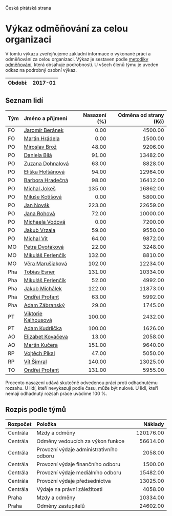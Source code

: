 Česká pirátská strana

Výkaz odměňování za celou organizaci
===========================

V tomtu výkazu zveřejňujeme základní informace o vykonané práci a odměňování
za celou organizaci. Výkaz je sestaven podle [metodiky odměňování][metodika],
která obsahuje podrobnosti. U všech členů týmu je uveden odkaz na podrobný osobní výkaz.

Období:                  | 2017-01
-----------------------  | --------------------


Seznam lidí
--------------

| Tým   | Jméno a příjmení                                                |   Nasazení (%) |   Odměna od strany (Kč) |
|:------|:----------------------------------------------------------------|---------------:|------------------------:|
| FO    | [Jaromír Beránek](../../../FO/2017/01/jaromir-beranek/)         |           0.00 |                 4500.00 |
| FO    | [Martin Hrádela](../../../FO/2017/01/martin-hradela/)           |           0.00 |                 1500.00 |
| PO    | [Miroslav Brož](../../../PO/2017/01/miroslav-broz/)             |          48.00 |                 9206.00 |
| PO    | [Daniela Bílá](../../../PO/2017/01/daniela-bila/)               |          91.00 |                13482.00 |
| PO    | [Zuzana Dohnalová](../../../PO/2017/01/zuzana-dohnalova/)       |          63.00 |                 8828.00 |
| PO    | [Eliška Holšánová](../../../PO/2017/01/eliska-holsanova/)       |          94.00 |                12964.00 |
| PO    | [Barbora Hradečná](../../../PO/2017/01/barbora-hradecna/)       |          98.00 |                16412.00 |
| PO    | [Michal Jokeš](../../../PO/2017/01/michal-jokes/)               |         135.00 |                16862.00 |
| PO    | [Miluše Kotišová](../../../PO/2017/01/miluse-kotisova/)         |           0.00 |                 5800.00 |
| PO    | [Jan Novák](../../../PO/2017/01/jan-novak/)                     |         223.00 |                22659.00 |
| PO    | [Jana Rohová](../../../PO/2017/01/jana-rohova/)                 |          72.00 |                10000.00 |
| PO    | [Michaela Vodová](../../../PO/2017/01/michaela-vodova/)         |           0.00 |                 7200.00 |
| PO    | [Jakub Vrzala](../../../PO/2017/01/jakub-vrzala/)               |          59.00 |                 9550.00 |
| PO    | [Michal Vít](../../../PO/2017/01/michal-vit/)                   |          64.00 |                 9872.00 |
| MO    | [Petra Dvořáková](../../../MO/2017/01/petra-dvorakova/)         |          22.00 |                 3248.00 |
| MO    | [Mikuláš Ferjenčík](../../../MO/2017/01/mikulas-ferjencik/)     |         132.00 |                 8810.00 |
| MO    | [Věra Marušiaková](../../../MO/2017/01/vera-marusiakova/)       |         102.00 |                12234.00 |
| Pha   | [Tobias Esner](../../../Pha/2017/01/tobias-esner/)              |         131.00 |                10334.00 |
| Pha   | [Mikuláš Ferjenčík](../../../Pha/2017/01/mikulas-ferjencik/)    |          52.00 |                 4992.00 |
| Pha   | [Jakub Michálek](../../../Pha/2017/01/jakub-michalek/)          |         122.00 |                11873.00 |
| Pha   | [Ondřej Profant](../../../Pha/2017/01/ondrej-profant/)          |          63.00 |                 5992.00 |
| Pha   | [Adam Zábranský](../../../Pha/2017/01/adam-zabransky/)          |          29.00 |                 1745.00 |
| PT    | [Viktorie Kalhousová](../../../PT/2017/01/viktorie-kalhousova/) |         100.00 |                 2432.00 |
| PT    | [Adam Kudrlička](../../../PT/2017/01/adam-kudrlicka/)           |         100.00 |                 1626.00 |
| AO    | [Elizabet Kovačeva](../../../AO/2017/01/elizabet-kovaceva/)     |          13.00 |                 2058.00 |
| AO    | [Martin Kučera](../../../AO/2017/01/martin-kucera/)             |         151.00 |                 9640.00 |
| RP    | [Vojtěch Pikal](../../../RP/2017/01/vojtech-pikal/)             |          47.00 |                 5050.00 |
| RP    | [Vít Šimral](../../../RP/2017/01/vit-simral/)                   |         140.00 |                13025.00 |
| TO    | [Ondřej Profant](../../../TO/2017/01/ondrej-profant/)           |         131.00 |                 5955.00 |

Procento nasazení udává skutečně odvedenou práci proti odhadnutému rozsahu. 
U lidí, kteří nevykazují podle času, může být nulové. U lidí, kteří nemají odhadnutý rozsah
práce uvádíme 100 %.

Rozpis podle týmů
-----------------

| Rozpočet   | Položka                                  |   Náklady |
|:-----------|:-----------------------------------------|----------:|
| Centrála   | Mzdy a odměny                            | 120176.00 |
| Centrála   | Odměny vedoucích za výkon funkce         |  56614.00 |
| Centrála   | Provozní výdaje administrativního odboru |   2058.00 |
| Centrála   | Provozní výdaje finančního odboru        |   1500.00 |
| Centrála   | Provozní výdaje mediálního odboru        |  15482.00 |
| Centrála   | Provozní výdaje předsednictva            |  13025.00 |
| Centrála   | Výdaje na právní záležitosti             |   4058.00 |
| Praha      | Mzdy a odměny                            |  10334.00 |
| Praha      | Odměny zastupitelů                       |  24602.00 |

[metodika]: https://redmine.pirati.cz/projects/po/wiki/Odmenovani
